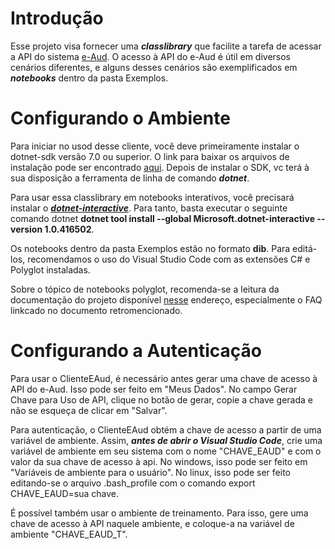 # Introdução

Esse projeto visa fornecer uma ***classlibrary*** que facilite a tarefa de acessar a API do sistema [e-Aud](https://eaud.cgu.gov.br). O acesso à API do e-Aud é útil em diversos cenários diferentes, e alguns desses cenários são exemplificados em ***notebooks*** dentro da pasta Exemplos. 

# Configurando o Ambiente

Para iniciar no usod desse cliente, você deve primeiramente instalar o dotnet-sdk versão 7.0 ou superior. O link para baixar os arquivos de instalação pode ser encontrado [aqui](https://dotnet.microsoft.com/en-us/download). Depois de instalar o SDK, vc terá à sua disposição a ferramenta de linha de comando ***dotnet***. 

Para usar essa classlibrary em notebooks interativos, você precisará instalar o [***dotnet-interactive***](https://www.nuget.org/packages/Microsoft.dotnet-interactive). Para tanto, basta executar o seguinte comando dotnet **dotnet tool install --global Microsoft.dotnet-interactive --version 1.0.416502**.

Os notebooks dentro da pasta Exemplos estão no formato **dib**. Para editá-los, recomendamos o uso do Visual Studio Code com as extensões C# e Polyglot instaladas.

Sobre o tópico de notebooks polyglot, recomenda-se a leitura da documentação do projeto disponível [nesse](https://github.com/dotnet/interactive/tree/main/docs) endereço, especialmente o FAQ linkcado no documento retromencionado.

# Configurando a Autenticação

Para usar o ClienteEAud, é necessário antes gerar uma chave de acesso à API do e-Aud. Isso pode ser feito em "Meus Dados". No campo Gerar Chave para Uso de API, clique no botão de gerar, copie a chave gerada e não se esqueça de clicar em "Salvar".

Para autenticação, o ClienteEAud  obtém a chave de acesso a partir de uma variável de ambiente. Assim, ***antes de abrir o Visual Studio Code***, crie uma variável de ambiente em seu sistema com o nome "CHAVE_EAUD" e com o valor da sua chave de acesso à api. No windows, isso pode ser feito em "Variáveis de ambiente para o usuário". No linux, isso pode ser feito editando-se o arquivo .bash_profile com o comando export CHAVE_EAUD=sua chave.

É possível também usar o ambiente de treinamento. Para isso, gere uma chave de acesso à API naquele ambiente, e coloque-a na variável de ambiente "CHAVE_EAUD_T".

